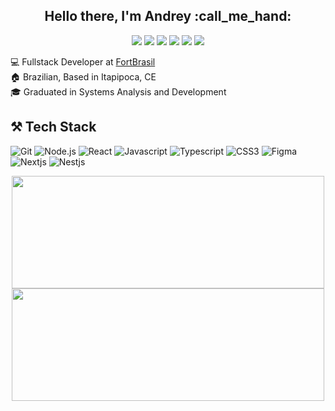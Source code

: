 <h2 align="center"> Hello there, I'm Andrey :call_me_hand:</h2>

<div align="center">
  <a href="https://andreyaraujo.dev" target="_blank"><img src="https://img.shields.io/badge/Portfolio-andreyaraujo.dev-black?style=for-the-badge" ></a>
  <a href="https://twitter.com/andreyaraujodev" target="_blank"><img src="https://img.shields.io/badge/-Twitter-1ca0f1?style=for-the-badge&labelColor=1ca0f1&logo=twitter&logoColor=white&link=https://twitter.com/andreyaraujodev" ></a>
  <a href="https://www.linkedin.com/in/jacksson-andrey" target="_blank"><img src="https://img.shields.io/badge/-LinkedIn-blue?style=for-the-badge&logo=Linkedin&logoColor=white&link=https://www.linkedin.com/in/jacksson-andrey" ></a>
  <a href="https://www.instagram.com/andreyaraujo.dev/" target="_blank"><img src="https://img.shields.io/badge/-Instagram-bc2a8d?style=for-the-badge&labelColor=bc2a8d&logo=Instagram&logoColor=white&link=https://www.instagram.com/andreyaraujo.dev" ></a>
  <a href="https://www.twitch.tv/andreyaraujoo" target="_blank"><img src="https://img.shields.io/badge/Twitch-9146FF?style=for-the-badge&logo=twitch&logoColor=white" ></a>
  <a href="https://www.youtube.com/channel/UCKehyTUE9W9nU9FuBFtf9Iw" target="_blank"><img src="https://img.shields.io/badge/YouTube-FF0000?style=for-the-badge&logo=youtube&logoColor=white"></a>
</div>

:computer: Fullstack Developer at <a href="https://www.fortbrasil.com.br/" target="_blank">FortBrasil</a> <br>
:house: Brazilian, Based in Itapipoca, CE <br>
🎓 Graduated in Systems Analysis and Development

## ⚒️ Tech Stack

![Git](https://img.shields.io/badge/-Git-222222?style=for-the-badge&logo=git&logoColor=F05032)
![Node.js](https://img.shields.io/badge/-Node.js-222222?style=for-the-badge&logo=node.js&logoColor=339933)
![React](https://img.shields.io/badge/-React-222222?style=for-the-badge&logo=React&logoColor=61DAFB)
![Javascript](https://img.shields.io/badge/-Javascript-222222?style=for-the-badge&logo=Javascript&logoColor=FC)
![Typescript](https://img.shields.io/badge/-Typescript-222222?style=for-the-badge&logo=Typescript&logoColor=0769AD)
![CSS3](https://img.shields.io/badge/-CSS3-222222?style=for-the-badge&logo=CSS3&logoColor=F05032)
![Figma](https://img.shields.io/badge/-Figma-222222?style=for-the-badge&logo=Figma&logoColor=)
![Nextjs](https://img.shields.io/badge/-Nextjs-222222?style=for-the-badge&logo=Nextjs&logoColor=)
![Nestjs](https://img.shields.io/badge/-Nestjs-222222?style=for-the-badge&logo=Nestjs&logoColor=)

<div align="center">
  <img height="180em" width="500em" src="https://github-readme-stats.vercel.app/api?username=andreyaraujo-dev&show_icons=true&hide_border=true&theme=nord&&count_private=true&hide=contribs">
  <img height="180em" width="500em" src="https://github-readme-stats.vercel.app/api/top-langs/?username=andreyaraujo-dev&layout=compact&show_icons=true&hide_border=true&theme=nord&&count_private=true&hide=contribs">
</div>

